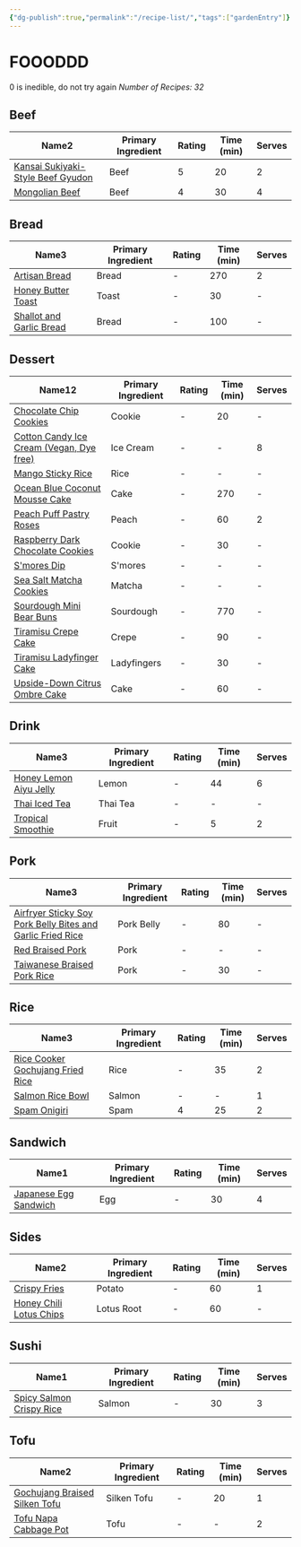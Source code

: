 ```yaml
---
{"dg-publish":true,"permalink":"/recipe-list/","tags":["gardenEntry"]}
---
```


# FOOODDD
0 is inedible, do not try again
<i><span>Number of Recipes: 32</span></i><h2><span>Beef</span></h2><div><table class="dataview table-view-table"><thead class="table-view-thead"><tr class="table-view-tr-header"><th class="table-view-th"><span>Name</span><span class="dataview small-text">2</span></th><th class="table-view-th"><span>Primary Ingredient</span></th><th class="table-view-th"><span>Rating</span></th><th class="table-view-th"><span>Time (min)</span></th><th class="table-view-th"><span>Serves</span></th></tr></thead><tbody class="table-view-tbody"><tr><td><span><a data-tooltip-position="top" aria-label="Recipes/Kansai Sukiyaki-Style Beef Gyudon.md" data-href="Recipes/Kansai Sukiyaki-Style Beef Gyudon.md" href="Recipes/Kansai Sukiyaki-Style Beef Gyudon.md" class="internal-link" target="_blank" rel="noopener">Kansai Sukiyaki-Style Beef Gyudon</a></span></td><td><span>Beef</span></td><td>5</td><td>20</td><td>2</td></tr><tr><td><span><a data-tooltip-position="top" aria-label="Recipes/Mongolian Beef.md" data-href="Recipes/Mongolian Beef.md" href="Recipes/Mongolian Beef.md" class="internal-link" target="_blank" rel="noopener">Mongolian Beef</a></span></td><td><span>Beef</span></td><td>4</td><td>30</td><td>4</td></tr></tbody></table></div><h2><span>Bread</span></h2><div><table class="dataview table-view-table"><thead class="table-view-thead"><tr class="table-view-tr-header"><th class="table-view-th"><span>Name</span><span class="dataview small-text">3</span></th><th class="table-view-th"><span>Primary Ingredient</span></th><th class="table-view-th"><span>Rating</span></th><th class="table-view-th"><span>Time (min)</span></th><th class="table-view-th"><span>Serves</span></th></tr></thead><tbody class="table-view-tbody"><tr><td><span><a data-tooltip-position="top" aria-label="Recipes/Artisan Bread.md" data-href="Recipes/Artisan Bread.md" href="Recipes/Artisan Bread.md" class="internal-link" target="_blank" rel="noopener">Artisan Bread</a></span></td><td><span>Bread</span></td><td><span>-</span></td><td>270</td><td>2</td></tr><tr><td><span><a data-tooltip-position="top" aria-label="Recipes/Honey Butter Toast.md" data-href="Recipes/Honey Butter Toast.md" href="Recipes/Honey Butter Toast.md" class="internal-link" target="_blank" rel="noopener">Honey Butter Toast</a></span></td><td><span>Toast</span></td><td><span>-</span></td><td>30</td><td><span>-</span></td></tr><tr><td><span><a data-tooltip-position="top" aria-label="Recipes/Shallot and Garlic Bread.md" data-href="Recipes/Shallot and Garlic Bread.md" href="Recipes/Shallot and Garlic Bread.md" class="internal-link" target="_blank" rel="noopener">Shallot and Garlic Bread</a></span></td><td><span>Bread</span></td><td><span>-</span></td><td>100</td><td><span>-</span></td></tr></tbody></table></div><h2><span>Dessert</span></h2><div><table class="dataview table-view-table"><thead class="table-view-thead"><tr class="table-view-tr-header"><th class="table-view-th"><span>Name</span><span class="dataview small-text">12</span></th><th class="table-view-th"><span>Primary Ingredient</span></th><th class="table-view-th"><span>Rating</span></th><th class="table-view-th"><span>Time (min)</span></th><th class="table-view-th"><span>Serves</span></th></tr></thead><tbody class="table-view-tbody"><tr><td><span><a data-tooltip-position="top" aria-label="Recipes/Chocolate Chip Cookies.md" data-href="Recipes/Chocolate Chip Cookies.md" href="Recipes/Chocolate Chip Cookies.md" class="internal-link" target="_blank" rel="noopener">Chocolate Chip Cookies</a></span></td><td><span>Cookie</span></td><td><span>-</span></td><td>20</td><td><span>-</span></td></tr><tr><td><span><a data-tooltip-position="top" aria-label="Recipes/Cotton Candy Ice Cream.md" data-href="Recipes/Cotton Candy Ice Cream.md" href="Recipes/Cotton Candy Ice Cream.md" class="internal-link" target="_blank" rel="noopener">Cotton Candy Ice Cream (Vegan, Dye free)</a></span></td><td><span>Ice Cream</span></td><td><span>-</span></td><td><span>-</span></td><td>8</td></tr><tr><td><span><a data-tooltip-position="top" aria-label="Recipes/Mango Sticky Rice.md" data-href="Recipes/Mango Sticky Rice.md" href="Recipes/Mango Sticky Rice.md" class="internal-link" target="_blank" rel="noopener">Mango Sticky Rice</a></span></td><td><span>Rice</span></td><td><span>-</span></td><td><span>-</span></td><td><span>-</span></td></tr><tr><td><span><a data-tooltip-position="top" aria-label="Recipes/Ocean Blue Coconut Mousse Cake.md" data-href="Recipes/Ocean Blue Coconut Mousse Cake.md" href="Recipes/Ocean Blue Coconut Mousse Cake.md" class="internal-link" target="_blank" rel="noopener">Ocean Blue Coconut Mousse Cake</a></span></td><td><span>Cake</span></td><td><span>-</span></td><td>270</td><td><span>-</span></td></tr><tr><td><span><a data-tooltip-position="top" aria-label="Recipes/Peach Puff Pastry Roses.md" data-href="Recipes/Peach Puff Pastry Roses.md" href="Recipes/Peach Puff Pastry Roses.md" class="internal-link" target="_blank" rel="noopener">Peach Puff Pastry Roses</a></span></td><td><span>Peach</span></td><td><span>-</span></td><td>60</td><td>2</td></tr><tr><td><span><a data-tooltip-position="top" aria-label="Recipes/Raspberry Dark Chocolate Cookies.md" data-href="Recipes/Raspberry Dark Chocolate Cookies.md" href="Recipes/Raspberry Dark Chocolate Cookies.md" class="internal-link" target="_blank" rel="noopener">Raspberry Dark Chocolate Cookies</a></span></td><td><span>Cookie</span></td><td><span>-</span></td><td>30</td><td><span>-</span></td></tr><tr><td><span><a data-tooltip-position="top" aria-label="Recipes/S'mores Dip.md" data-href="Recipes/S'mores Dip.md" href="Recipes/S'mores Dip.md" class="internal-link" target="_blank" rel="noopener">S'mores Dip</a></span></td><td><span>S'mores</span></td><td><span>-</span></td><td><span>-</span></td><td><span>-</span></td></tr><tr><td><span><a data-tooltip-position="top" aria-label="Recipes/Sea Salt Matcha Cookies.md" data-href="Recipes/Sea Salt Matcha Cookies.md" href="Recipes/Sea Salt Matcha Cookies.md" class="internal-link" target="_blank" rel="noopener">Sea Salt Matcha Cookies</a></span></td><td><span>Matcha</span></td><td><span>-</span></td><td><span>-</span></td><td><span>-</span></td></tr><tr><td><span><a data-tooltip-position="top" aria-label="Recipes/Sourdough Mini Bear Buns.md" data-href="Recipes/Sourdough Mini Bear Buns.md" href="Recipes/Sourdough Mini Bear Buns.md" class="internal-link" target="_blank" rel="noopener">Sourdough Mini Bear Buns</a></span></td><td><span>Sourdough</span></td><td><span>-</span></td><td>770</td><td><span>-</span></td></tr><tr><td><span><a data-tooltip-position="top" aria-label="Recipes/Tiramisu Crepe Cake.md" data-href="Recipes/Tiramisu Crepe Cake.md" href="Recipes/Tiramisu Crepe Cake.md" class="internal-link" target="_blank" rel="noopener">Tiramisu Crepe Cake</a></span></td><td><span>Crepe</span></td><td><span>-</span></td><td>90</td><td><span>-</span></td></tr><tr><td><span><a data-tooltip-position="top" aria-label="Recipes/Tiramisu Ladyfinger Cake.md" data-href="Recipes/Tiramisu Ladyfinger Cake.md" href="Recipes/Tiramisu Ladyfinger Cake.md" class="internal-link" target="_blank" rel="noopener">Tiramisu Ladyfinger Cake</a></span></td><td><span>Ladyfingers</span></td><td><span>-</span></td><td>30</td><td><span>-</span></td></tr><tr><td><span><a data-tooltip-position="top" aria-label="Recipes/Upside-Down Citrus Ombre Cake.md" data-href="Recipes/Upside-Down Citrus Ombre Cake.md" href="Recipes/Upside-Down Citrus Ombre Cake.md" class="internal-link" target="_blank" rel="noopener">Upside-Down Citrus Ombre Cake</a></span></td><td><span>Cake</span></td><td><span>-</span></td><td>60</td><td><span>-</span></td></tr></tbody></table></div><h2><span>Drink</span></h2><div><table class="dataview table-view-table"><thead class="table-view-thead"><tr class="table-view-tr-header"><th class="table-view-th"><span>Name</span><span class="dataview small-text">3</span></th><th class="table-view-th"><span>Primary Ingredient</span></th><th class="table-view-th"><span>Rating</span></th><th class="table-view-th"><span>Time (min)</span></th><th class="table-view-th"><span>Serves</span></th></tr></thead><tbody class="table-view-tbody"><tr><td><span><a data-tooltip-position="top" aria-label="Recipes/Honey Lemon Aiyu Jelly.md" data-href="Recipes/Honey Lemon Aiyu Jelly.md" href="Recipes/Honey Lemon Aiyu Jelly.md" class="internal-link" target="_blank" rel="noopener">Honey Lemon Aiyu Jelly</a></span></td><td><span>Lemon</span></td><td><span>-</span></td><td>44</td><td>6</td></tr><tr><td><span><a data-tooltip-position="top" aria-label="Recipes/Thai Iced Tea.md" data-href="Recipes/Thai Iced Tea.md" href="Recipes/Thai Iced Tea.md" class="internal-link" target="_blank" rel="noopener">Thai Iced Tea</a></span></td><td><span>Thai Tea</span></td><td><span>-</span></td><td><span>-</span></td><td><span>-</span></td></tr><tr><td><span><a data-tooltip-position="top" aria-label="Recipes/Tropical Smoothie.md" data-href="Recipes/Tropical Smoothie.md" href="Recipes/Tropical Smoothie.md" class="internal-link" target="_blank" rel="noopener">Tropical Smoothie</a></span></td><td><span>Fruit</span></td><td><span>-</span></td><td>5</td><td>2</td></tr></tbody></table></div><h2><span>Pork</span></h2><div><table class="dataview table-view-table"><thead class="table-view-thead"><tr class="table-view-tr-header"><th class="table-view-th"><span>Name</span><span class="dataview small-text">3</span></th><th class="table-view-th"><span>Primary Ingredient</span></th><th class="table-view-th"><span>Rating</span></th><th class="table-view-th"><span>Time (min)</span></th><th class="table-view-th"><span>Serves</span></th></tr></thead><tbody class="table-view-tbody"><tr><td><span><a data-tooltip-position="top" aria-label="Recipes/Airfryer Sticky Soy Pork Belly Bites and Garlic Fried Rice.md" data-href="Recipes/Airfryer Sticky Soy Pork Belly Bites and Garlic Fried Rice.md" href="Recipes/Airfryer Sticky Soy Pork Belly Bites and Garlic Fried Rice.md" class="internal-link" target="_blank" rel="noopener">Airfryer Sticky Soy Pork Belly Bites and Garlic Fried Rice</a></span></td><td><span>Pork Belly</span></td><td><span>-</span></td><td>80</td><td><span>-</span></td></tr><tr><td><span><a data-tooltip-position="top" aria-label="Recipes/Red Braised Pork.md" data-href="Recipes/Red Braised Pork.md" href="Recipes/Red Braised Pork.md" class="internal-link" target="_blank" rel="noopener">Red Braised Pork</a></span></td><td><span>Pork</span></td><td><span>-</span></td><td><span>-</span></td><td><span>-</span></td></tr><tr><td><span><a data-tooltip-position="top" aria-label="Recipes/Taiwanese Braised Pork Rice.md" data-href="Recipes/Taiwanese Braised Pork Rice.md" href="Recipes/Taiwanese Braised Pork Rice.md" class="internal-link" target="_blank" rel="noopener">Taiwanese Braised Pork Rice</a></span></td><td><span>Pork</span></td><td><span>-</span></td><td>30</td><td><span>-</span></td></tr></tbody></table></div><h2><span>Rice</span></h2><div><table class="dataview table-view-table"><thead class="table-view-thead"><tr class="table-view-tr-header"><th class="table-view-th"><span>Name</span><span class="dataview small-text">3</span></th><th class="table-view-th"><span>Primary Ingredient</span></th><th class="table-view-th"><span>Rating</span></th><th class="table-view-th"><span>Time (min)</span></th><th class="table-view-th"><span>Serves</span></th></tr></thead><tbody class="table-view-tbody"><tr><td><span><a data-tooltip-position="top" aria-label="Recipes/Rice Cooker Gochujang Fried Rice.md" data-href="Recipes/Rice Cooker Gochujang Fried Rice.md" href="Recipes/Rice Cooker Gochujang Fried Rice.md" class="internal-link" target="_blank" rel="noopener">Rice Cooker Gochujang Fried Rice</a></span></td><td><span>Rice</span></td><td><span>-</span></td><td>35</td><td>2</td></tr><tr><td><span><a data-tooltip-position="top" aria-label="Recipes/Salmon Rice Bowl.md" data-href="Recipes/Salmon Rice Bowl.md" href="Recipes/Salmon Rice Bowl.md" class="internal-link" target="_blank" rel="noopener">Salmon Rice Bowl</a></span></td><td><span>Salmon</span></td><td><span>-</span></td><td><span>-</span></td><td>1</td></tr><tr><td><span><a data-tooltip-position="top" aria-label="Recipes/Spam Onigiri.md" data-href="Recipes/Spam Onigiri.md" href="Recipes/Spam Onigiri.md" class="internal-link" target="_blank" rel="noopener">Spam Onigiri</a></span></td><td><span>Spam</span></td><td>4</td><td>25</td><td>2</td></tr></tbody></table></div><h2><span>Sandwich</span></h2><div><table class="dataview table-view-table"><thead class="table-view-thead"><tr class="table-view-tr-header"><th class="table-view-th"><span>Name</span><span class="dataview small-text">1</span></th><th class="table-view-th"><span>Primary Ingredient</span></th><th class="table-view-th"><span>Rating</span></th><th class="table-view-th"><span>Time (min)</span></th><th class="table-view-th"><span>Serves</span></th></tr></thead><tbody class="table-view-tbody"><tr><td><span><a data-tooltip-position="top" aria-label="Recipes/Japanese Egg Sandwich.md" data-href="Recipes/Japanese Egg Sandwich.md" href="Recipes/Japanese Egg Sandwich.md" class="internal-link" target="_blank" rel="noopener">Japanese Egg Sandwich</a></span></td><td><span>Egg</span></td><td><span>-</span></td><td>30</td><td>4</td></tr></tbody></table></div><h2><span>Sides</span></h2><div><table class="dataview table-view-table"><thead class="table-view-thead"><tr class="table-view-tr-header"><th class="table-view-th"><span>Name</span><span class="dataview small-text">2</span></th><th class="table-view-th"><span>Primary Ingredient</span></th><th class="table-view-th"><span>Rating</span></th><th class="table-view-th"><span>Time (min)</span></th><th class="table-view-th"><span>Serves</span></th></tr></thead><tbody class="table-view-tbody"><tr><td><span><a data-tooltip-position="top" aria-label="Recipes/Crispy Fries.md" data-href="Recipes/Crispy Fries.md" href="Recipes/Crispy Fries.md" class="internal-link" target="_blank" rel="noopener">Crispy Fries</a></span></td><td><span>Potato</span></td><td><span>-</span></td><td>60</td><td>1</td></tr><tr><td><span><a data-tooltip-position="top" aria-label="Recipes/Honey Chili Lotus Chips.md" data-href="Recipes/Honey Chili Lotus Chips.md" href="Recipes/Honey Chili Lotus Chips.md" class="internal-link" target="_blank" rel="noopener">Honey Chili Lotus Chips</a></span></td><td><span>Lotus Root</span></td><td><span>-</span></td><td>60</td><td><span>-</span></td></tr></tbody></table></div><h2><span>Sushi</span></h2><div><table class="dataview table-view-table"><thead class="table-view-thead"><tr class="table-view-tr-header"><th class="table-view-th"><span>Name</span><span class="dataview small-text">1</span></th><th class="table-view-th"><span>Primary Ingredient</span></th><th class="table-view-th"><span>Rating</span></th><th class="table-view-th"><span>Time (min)</span></th><th class="table-view-th"><span>Serves</span></th></tr></thead><tbody class="table-view-tbody"><tr><td><span><a data-tooltip-position="top" aria-label="Recipes/Spicy Salmon Crispy Rice.md" data-href="Recipes/Spicy Salmon Crispy Rice.md" href="Recipes/Spicy Salmon Crispy Rice.md" class="internal-link" target="_blank" rel="noopener">Spicy Salmon Crispy Rice</a></span></td><td><span>Salmon</span></td><td><span>-</span></td><td>30</td><td>3</td></tr></tbody></table></div><h2><span>Tofu</span></h2><div><table class="dataview table-view-table"><thead class="table-view-thead"><tr class="table-view-tr-header"><th class="table-view-th"><span>Name</span><span class="dataview small-text">2</span></th><th class="table-view-th"><span>Primary Ingredient</span></th><th class="table-view-th"><span>Rating</span></th><th class="table-view-th"><span>Time (min)</span></th><th class="table-view-th"><span>Serves</span></th></tr></thead><tbody class="table-view-tbody"><tr><td><span><a data-tooltip-position="top" aria-label="Recipes/Gochujang Braised Silken Tofu.md" data-href="Recipes/Gochujang Braised Silken Tofu.md" href="Recipes/Gochujang Braised Silken Tofu.md" class="internal-link" target="_blank" rel="noopener">Gochujang Braised Silken Tofu</a></span></td><td><span>Silken Tofu</span></td><td><span>-</span></td><td>20</td><td>1</td></tr><tr><td><span><a data-tooltip-position="top" aria-label="Recipes/Tofu Napa Cabbage Pot.md" data-href="Recipes/Tofu Napa Cabbage Pot.md" href="Recipes/Tofu Napa Cabbage Pot.md" class="internal-link" target="_blank" rel="noopener">Tofu Napa Cabbage Pot</a></span></td><td><span>Tofu</span></td><td><span>-</span></td><td><span>-</span></td><td>2</td></tr></tbody></table></div>